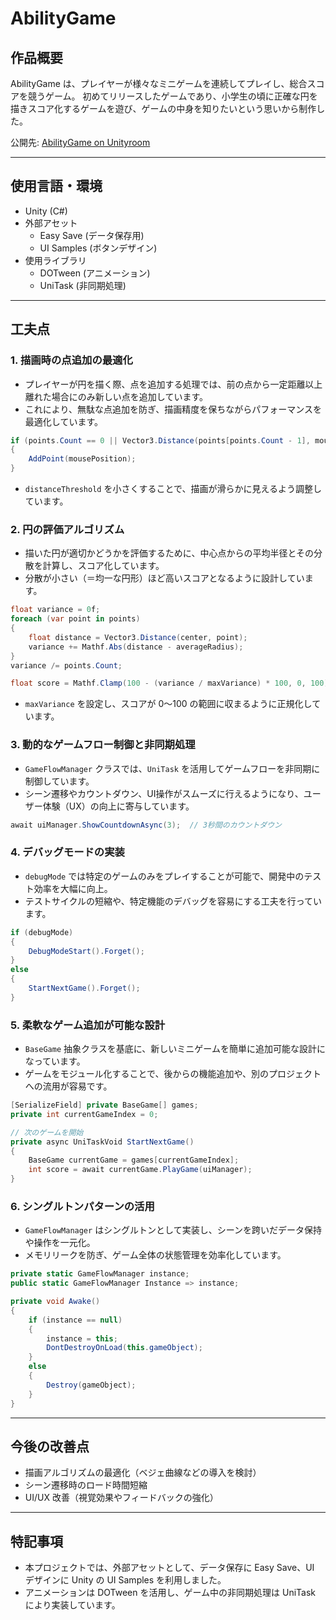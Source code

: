 # AbilityGame

## 作品概要
AbilityGame は、プレイヤーが様々なミニゲームを連続してプレイし、総合スコアを競うゲーム。
初めてリリースしたゲームであり、小学生の頃に正確な円を描きスコア化するゲームを遊び、ゲームの中身を知りたいという思いから制作した。

公開先: [AbilityGame on Unityroom](https://unityroom.com/games/humanapex)

---

## 使用言語・環境
- Unity (C#)
- 外部アセット
  - Easy Save (データ保存用)
  - UI Samples (ボタンデザイン)
- 使用ライブラリ
  - DOTween (アニメーション)
  - UniTask (非同期処理)

---

## 工夫点

### 1. 描画時の点追加の最適化

- プレイヤーが円を描く際、点を追加する処理では、前の点から一定距離以上離れた場合にのみ新しい点を追加しています。
- これにより、無駄な点追加を防ぎ、描画精度を保ちながらパフォーマンスを最適化しています。

```csharp
if (points.Count == 0 || Vector3.Distance(points[points.Count - 1], mousePosition) > distanceThreshold)
{
    AddPoint(mousePosition);
}
```

- `distanceThreshold` を小さくすることで、描画が滑らかに見えるよう調整しています。

### 2. 円の評価アルゴリズム

- 描いた円が適切かどうかを評価するために、中心点からの平均半径とその分散を計算し、スコア化しています。
- 分散が小さい（＝均一な円形）ほど高いスコアとなるように設計しています。

```csharp
float variance = 0f;
foreach (var point in points)
{
    float distance = Vector3.Distance(center, point);
    variance += Mathf.Abs(distance - averageRadius);
}
variance /= points.Count;

float score = Mathf.Clamp(100 - (variance / maxVariance) * 100, 0, 100);
```

- `maxVariance` を設定し、スコアが 0〜100 の範囲に収まるように正規化しています。

### 3. 動的なゲームフロー制御と非同期処理

- `GameFlowManager` クラスでは、`UniTask` を活用してゲームフローを非同期に制御しています。
- シーン遷移やカウントダウン、UI操作がスムーズに行えるようになり、ユーザー体験（UX）の向上に寄与しています。

```csharp
await uiManager.ShowCountdownAsync(3);  // 3秒間のカウントダウン
```

### 4. デバッグモードの実装

- `debugMode` では特定のゲームのみをプレイすることが可能で、開発中のテスト効率を大幅に向上。
- テストサイクルの短縮や、特定機能のデバッグを容易にする工夫を行っています。

```csharp
if (debugMode)
{
    DebugModeStart().Forget();
}
else
{
    StartNextGame().Forget();
}
```

### 5. 柔軟なゲーム追加が可能な設計

- `BaseGame` 抽象クラスを基底に、新しいミニゲームを簡単に追加可能な設計になっています。
- ゲームをモジュール化することで、後からの機能追加や、別のプロジェクトへの流用が容易です。

```csharp
[SerializeField] private BaseGame[] games;
private int currentGameIndex = 0;

// 次のゲームを開始
private async UniTaskVoid StartNextGame()
{
    BaseGame currentGame = games[currentGameIndex];
    int score = await currentGame.PlayGame(uiManager);
}
```

### 6. シングルトンパターンの活用

- `GameFlowManager` はシングルトンとして実装し、シーンを跨いだデータ保持や操作を一元化。
- メモリリークを防ぎ、ゲーム全体の状態管理を効率化しています。

```csharp
private static GameFlowManager instance;  
public static GameFlowManager Instance => instance;

private void Awake()
{
    if (instance == null)
    {
        instance = this;
        DontDestroyOnLoad(this.gameObject);  
    }
    else
    {
        Destroy(gameObject);  
    }
}
```

---

## 今後の改善点
- 描画アルゴリズムの最適化（ベジェ曲線などの導入を検討）
- シーン遷移時のロード時間短縮
- UI/UX 改善（視覚効果やフィードバックの強化）

---

## 特記事項
- 本プロジェクトでは、外部アセットとして、データ保存に Easy Save、UI デザインに Unity の UI Samples を利用しました。
- アニメーションは DOTween を活用し、ゲーム中の非同期処理は UniTask により実装しています。
